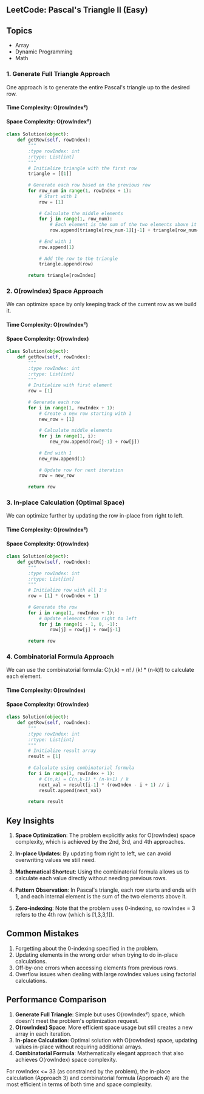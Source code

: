 ## LeetCode: Pascal's Triangle II (Easy)

## Topics
- Array
- Dynamic Programming
- Math

### 1. Generate Full Triangle Approach

One approach is to generate the entire Pascal's triangle up to the desired row.

#### Time Complexity: O(rowIndex²)
#### Space Complexity: O(rowIndex²)

```python
class Solution(object):
    def getRow(self, rowIndex):
        """
        :type rowIndex: int
        :rtype: List[int]
        """
        # Initialize triangle with the first row
        triangle = [[1]]
        
        # Generate each row based on the previous row
        for row_num in range(1, rowIndex + 1):
            # Start with 1
            row = [1]
            
            # Calculate the middle elements
            for j in range(1, row_num):
                # Each element is the sum of the two elements above it
                row.append(triangle[row_num-1][j-1] + triangle[row_num-1][j])
            
            # End with 1
            row.append(1)
            
            # Add the row to the triangle
            triangle.append(row)
        
        return triangle[rowIndex]
```

### 2. O(rowIndex) Space Approach

We can optimize space by only keeping track of the current row as we build it.

#### Time Complexity: O(rowIndex²)
#### Space Complexity: O(rowIndex)

```python
class Solution(object):
    def getRow(self, rowIndex):
        """
        :type rowIndex: int
        :rtype: List[int]
        """
        # Initialize with first element
        row = [1]
        
        # Generate each row
        for i in range(1, rowIndex + 1):
            # Create a new row starting with 1
            new_row = [1]
            
            # Calculate middle elements
            for j in range(1, i):
                new_row.append(row[j-1] + row[j])
            
            # End with 1
            new_row.append(1)
            
            # Update row for next iteration
            row = new_row
        
        return row
```

### 3. In-place Calculation (Optimal Space)

We can optimize further by updating the row in-place from right to left.

#### Time Complexity: O(rowIndex²)
#### Space Complexity: O(rowIndex)

```python
class Solution(object):
    def getRow(self, rowIndex):
        """
        :type rowIndex: int
        :rtype: List[int]
        """
        # Initialize row with all 1's
        row = [1] * (rowIndex + 1)
        
        # Generate the row
        for i in range(1, rowIndex + 1):
            # Update elements from right to left
            for j in range(i - 1, 0, -1):
                row[j] = row[j] + row[j-1]
        
        return row
```

### 4. Combinatorial Formula Approach

We can use the combinatorial formula: C(n,k) = n! / (k! * (n-k)!) to calculate each element.

#### Time Complexity: O(rowIndex)
#### Space Complexity: O(rowIndex)

```python
class Solution(object):
    def getRow(self, rowIndex):
        """
        :type rowIndex: int
        :rtype: List[int]
        """
        # Initialize result array
        result = [1]
        
        # Calculate using combinatorial formula
        for i in range(1, rowIndex + 1):
            # C(n,k) = C(n,k-1) * (n-k+1) / k
            next_val = result[i-1] * (rowIndex - i + 1) // i
            result.append(next_val)
        
        return result
```

## Key Insights

1. **Space Optimization**: The problem explicitly asks for O(rowIndex) space complexity, which is achieved by the 2nd, 3rd, and 4th approaches.

2. **In-place Updates**: By updating from right to left, we can avoid overwriting values we still need.

3. **Mathematical Shortcut**: Using the combinatorial formula allows us to calculate each value directly without needing previous rows.

4. **Pattern Observation**: In Pascal's triangle, each row starts and ends with 1, and each internal element is the sum of the two elements above it.

5. **Zero-indexing**: Note that the problem uses 0-indexing, so rowIndex = 3 refers to the 4th row (which is [1,3,3,1]).

## Common Mistakes

1. Forgetting about the 0-indexing specified in the problem.
2. Updating elements in the wrong order when trying to do in-place calculations.
3. Off-by-one errors when accessing elements from previous rows.
4. Overflow issues when dealing with large rowIndex values using factorial calculations.

## Performance Comparison

1. **Generate Full Triangle**: Simple but uses O(rowIndex²) space, which doesn't meet the problem's optimization request.
2. **O(rowIndex) Space**: More efficient space usage but still creates a new array in each iteration.
3. **In-place Calculation**: Optimal solution with O(rowIndex) space, updating values in-place without requiring additional arrays.
4. **Combinatorial Formula**: Mathematically elegant approach that also achieves O(rowIndex) space complexity.

For rowIndex <= 33 (as constrained by the problem), the in-place calculation (Approach 3) and combinatorial formula (Approach 4) are the most efficient in terms of both time and space complexity.
